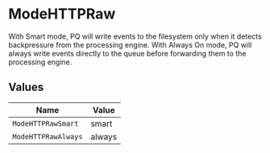 # ModeHTTPRaw

With Smart mode, PQ will write events to the filesystem only when it detects backpressure from the processing engine. With Always On mode, PQ will always write events directly to the queue before forwarding them to the processing engine.


## Values

| Name                | Value               |
| ------------------- | ------------------- |
| `ModeHTTPRawSmart`  | smart               |
| `ModeHTTPRawAlways` | always              |